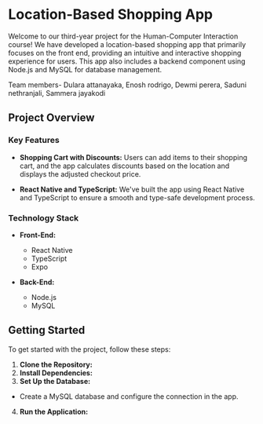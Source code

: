 # Location-Based Shopping App

Welcome to our third-year project for the Human-Computer Interaction course! We have developed a location-based shopping app that primarily focuses on the front end, providing an intuitive and interactive shopping experience for users. This app also includes a backend component using Node.js and MySQL for database management.

Team members-
  Dulara attanayaka,
  Enosh rodrigo,
  Dewmi perera,
  Saduni nethranjali,
  Sammera jayakodi
  
## Project Overview

### Key Features

- **Shopping Cart with Discounts:** Users can add items to their shopping cart, and the app calculates discounts based on the location and displays the adjusted checkout price.

- **React Native and TypeScript:** We've built the app using React Native and TypeScript to ensure a smooth and type-safe development process.

### Technology Stack

- **Front-End:** 
  - React Native
  - TypeScript
  - Expo

- **Back-End:**
  - Node.js
  - MySQL

## Getting Started

To get started with the project, follow these steps:

1. **Clone the Repository:**
2. **Install Dependencies:**
3. **Set Up the Database:**
- Create a MySQL database and configure the connection in the app.

4. **Run the Application:**
